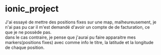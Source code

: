# ionic_project

J'ai essayé de mettre des positions fixes sur une map, malheureusement, je n'ai pas pu car il m'est demandé d'avoir un compte de de facturation, ce que je ne possède pas.
<br>
dans le cas contraire, je pense que j'aurai pu faire apparaitre mes markers(positions fixes) avec comme info le titre, la latitude et la longitude de chaque position.

